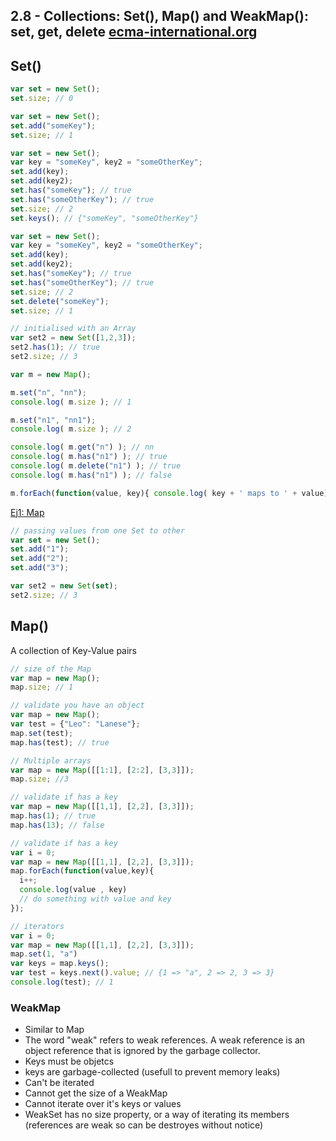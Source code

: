 ## 2.8 - Collections: Set(), Map() and WeakMap(): set, get, delete [ecma-international.org](http://www.ecma-international.org/ecma-262/6.0/#sec-map-iterable)


## Set()
```javascript
var set = new Set();
set.size; // 0
```

```javascript
var set = new Set();
set.add("someKey");
set.size; // 1
```


```javascript
var set = new Set();
var key = "someKey", key2 = "someOtherKey";
set.add(key);
set.add(key2); 
set.has("someKey"); // true
set.has("someOtherKey"); // true
set.size; // 2
set.keys(); // {"someKey", "someOtherKey"}
```


```javascript
var set = new Set();
var key = "someKey", key2 = "someOtherKey";
set.add(key);
set.add(key2); 
set.has("someKey"); // true
set.has("someOtherKey"); // true
set.size; // 2
set.delete("someKey");
set.size; // 1 
```


```javascript
// initialised with an Array
var set2 = new Set([1,2,3]);
set2.has(1); // true
set2.size; // 3
```

```javascript
var m = new Map();

m.set("n", "nn");
console.log( m.size ); // 1

m.set("n1", "nn1");
console.log( m.size ); // 2

console.log( m.get("n") ); // nn
console.log( m.has("n1") ); // true
console.log( m.delete("n1") ); // true
console.log( m.has("n1") ); // false

m.forEach(function(value, key){ console.log( key + ' maps to ' + value) }) // n maps to nn
```
[Ej1: Map](http://www.es6fiddle.net/icg8kb43/)


```javascript
// passing values from one Set to other
var set = new Set();
set.add("1");
set.add("2");
set.add("3");

var set2 = new Set(set);
set2.size; // 3
```

## Map()
A collection of Key-Value pairs

```javascript
// size of the Map
var map = new Map();
map.size; // 1
```

```javascript
// validate you have an object
var map = new Map();
var test = {"Leo": "Lanese"};
map.set(test);
map.has(test); // true
```

```javascript
// Multiple arrays
var map = new Map([[1:1], [2:2], [3,3]]);
map.size; //3
```

```javascript
// validate if has a key
var map = new Map([[1,1], [2,2], [3,3]]);
map.has(1); // true
map.has(13); // false
```

```javascript
// validate if has a key
var i = 0;
var map = new Map([[1,1], [2,2], [3,3]]);
map.forEach(function(value,key){
  i++;
  console.log(value , key)
  // do something with value and key
});
```

```javascript
// iterators
var i = 0;
var map = new Map([[1,1], [2,2], [3,3]]);
map.set(1, "a")
var keys = map.keys();
var test = keys.next().value; // {1 => "a", 2 => 2, 3 => 3}
console.log(test); // 1
```

### WeakMap
- Similar to Map
- The word "weak" refers to weak references. A weak reference is an object reference that is ignored by the garbage collector.
- Keys must be objetcs
- keys are garbage-collected (usefull to prevent memory leaks)
- Can't be iterated
- Cannot get the size of a WeakMap 
- Cannot iterate over it's keys or values
- WeakSet has no size property, or a way of iterating its members (references are weak so can be destroyes without notice)
